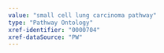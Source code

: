 ```yaml
---
value: "small cell lung carcinoma pathway"
type: "Pathway Ontology"
xref-identifier: "0000704"
xref-dataSource: "PW"
---
```


